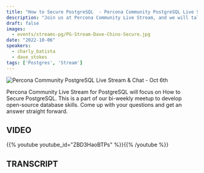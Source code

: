 ```yaml
---
title: "How to Secure PostgreSQL  - Percona Community PostgreSQL Live Stream & Chat - Oct, 6th"
description: "Join us at Percona Community Live Stream, and we will talk about how to secure your PostgreSQL database with database experts on Thursday, October 6th at 12:00 PM EDT / 06:00 PM CEST / 09:30 PM IST"
draft: false
images:
  - events/streams-pg/PG-Stream-Dave-Chino-Secure.jpg
date: "2022-10-06"
speakers:
  - charly_batista
  - dave_stokes
tags: ['Postgres', 'Stream']
---
```


![Percona Community PostgreSQL Live Stream & Chat - Oct 6th](events/streams-pg/PG-Stream-Dave-Chino-Secure.jpg)
 
Percona Community Live Stream for PostgreSQL will focus on How to Secure PostgreSQL. This is a part of our bi-weekly meetup to develop open-source database skills. Come up with your questions and get an answer straight forward.
 
## VIDEO

{{% youtube youtube_id="ZBD3HaoBTPs" %}}{{% /youtube %}}

## TRANSCRIPT

